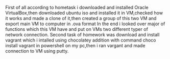 First of all according to hometask i downloaded and installed Oracle VirtualBox,then
downloaded ubuntu iso and installed it in VM,checked how it works and made a clone
of it,then created a group of this two VM and export main VM to computer in .ova format
In the end i looked over major of functions which this VM have and put on VMs two 
different typer of network connection.
Second task of homework was download and install vagrant which i intalled using
chocolatey addition with command choco install vagrant in powershell on my pc,then
i ran vargant and made connection to VM using putty.